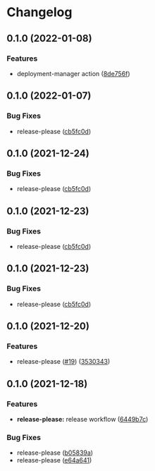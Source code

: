 # Changelog

## 0.1.0 (2022-01-08)


### Features

* deployment-manager action ([8de756f](https://www.github.com/ghost-road-studio/deployment-manager/commit/8de756fdad75ac68bc13c50a6162f7f9773e5ebb))

## 0.1.0 (2022-01-07)


### Bug Fixes

* release-please ([cb5fc0d](https://www.github.com/ghost-road-studio/gcloud-deploy/commit/cb5fc0d1b8e97ea8d20a26905410a28406543865))

## 0.1.0 (2021-12-24)


### Bug Fixes

* release-please ([cb5fc0d](https://www.github.com/ghost-road-studio/gcloud-deploy/commit/cb5fc0d1b8e97ea8d20a26905410a28406543865))

## 0.1.0 (2021-12-23)


### Bug Fixes

* release-please ([cb5fc0d](https://www.github.com/ghost-road-studio/gcloud-deploy/commit/cb5fc0d1b8e97ea8d20a26905410a28406543865))

## 0.1.0 (2021-12-23)


### Bug Fixes

* release-please ([cb5fc0d](https://www.github.com/ghost-road-studio/gcloud-deploy/commit/cb5fc0d1b8e97ea8d20a26905410a28406543865))

## 0.1.0 (2021-12-20)


### Features

* release-please ([#19](https://www.github.com/ghost-road-studio/gcloud-deploy/issues/19)) ([3530343](https://www.github.com/ghost-road-studio/gcloud-deploy/commit/3530343dbf010e9472eeb12181950e18e8dab8b6))

## 0.1.0 (2021-12-18)


### Features

* **release-please:** release workflow ([6449b7c](https://www.github.com/ghost-road-studio/gcloud-deploy/commit/6449b7c585d9d315db9e957302cbfcfa66871442))


### Bug Fixes

* release-please ([b05839a](https://www.github.com/ghost-road-studio/gcloud-deploy/commit/b05839a18809079af3472b43efbb162542f25761))
* release-please ([e64a641](https://www.github.com/ghost-road-studio/gcloud-deploy/commit/e64a6419bb80cc1ef62dd15ad653e0f9b0e95d3a))
